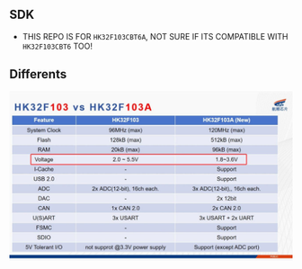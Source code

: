 ## SDK

* THIS REPO IS FOR ``` HK32F103CBT6A ```, NOT SURE IF ITS COMPATIBLE WITH ``` HK32F103CBT6 ``` TOO!

## Differents

![Old vs New](./older-vs-newer.jpg)

